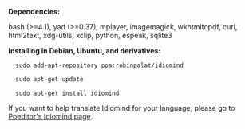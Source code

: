 



<b>Dependencies:</b>

bash (>=4.1), yad (>=0.37), mplayer, imagemagick, wkhtmltopdf, curl, html2text, xdg-utils, xclip, python, espeak, sqlite3



<b>Installing in Debian, Ubuntu, and derivatives:</b>


      sudo add-apt-repository ppa:robinpalat/idiomind
      
      sudo apt-get update
      
      sudo apt-get install idiomind

If you want to help translate Idiomind for your language, please go to <a href='https://poeditor.com/join/project/Y4OXR1mTmU'>Poeditor's Idiomind page</a>.
